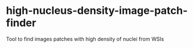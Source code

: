 # high-nucleus-density-image-patch-finder
Tool to find images patches with high density of nuclei from WSIs
